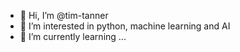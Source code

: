 - 👋 Hi, I’m @tim-tanner
- 👀 I’m interested in python, machine learning and AI
- 🌱 I’m currently learning ...


<!---
tim-tanner/tim-tanner is a ✨ special ✨ repository because its `README.md` (this file) appears on your GitHub profile.
You can click the Preview link to take a look at your changes.
--->
